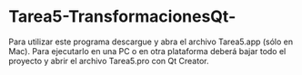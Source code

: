 # Tarea5-TransformacionesQt-

Para utilizar este programa descargue y abra el archivo Tarea5.app (sólo en Mac).
Para ejecutarlo en una PC o en otra plataforma deberá bajar todo el proyecto y abrir el archivo Tarea5.pro con Qt Creator.

